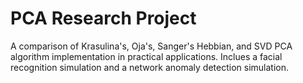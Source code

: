 # PCA Research Project
 A comparison of Krasulina's, Oja's, Sanger's Hebbian, and SVD PCA algorithm implementation in practical applications. Inclues a facial recognition simulation and a network anomaly detection simulation.
